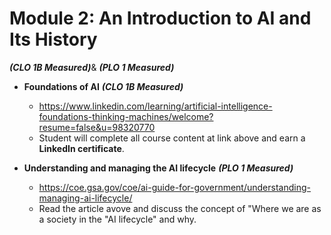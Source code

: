 # **Module 2: An Introduction to AI and Its History** 
***(CLO 1B Measured)***& ***(PLO 1 Measured)***

* **Foundations of AI**  ***(CLO 1B Measured)***
  * https://www.linkedin.com/learning/artificial-intelligence-foundations-thinking-machines/welcome?resume=false&u=98320770
  * Student will complete all course content at link above and earn a **LinkedIn certificate**.
 
* **Understanding and managing the AI lifecycle**  ***(PLO 1 Measured)***
  * https://coe.gsa.gov/coe/ai-guide-for-government/understanding-managing-ai-lifecycle/
  * Read the article avove and discuss the concept of "Where we are as a society in the "AI lifecycle" and why.

